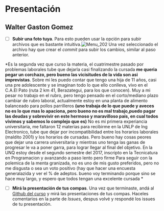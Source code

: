 # Presentación

## Walter Gaston Gomez



- [ ] **Subir una foto tuya**. Para esto pueden usar la opción para subir archivos que es bastante intuitiva.![Menu_202](https://user-images.githubusercontent.com/4098184/89341973-7e345580-d678-11ea-9a96-7c117034f81a.png)
Una vez seleccionado el archivo hay que crear el _commit_ para subir los cambios, similar al paso anterior.

*Es la segunda vez que curso la materia, el cuatrimestre pasado por problemas laborales tube que dejarla casi finalizando la cursada **me queria pegar un corchazo, pero bueno las vicisitudes de la vida son asi imprevistas**. Sobre mi les puedo contar que tengo una hija de 11 años, casi una pre adolescente y se imaginan todo lo que ello conlleva, vivo en el C.A.El Pato (ruta 2 km 41, Berazategui, para los que conocen). Muy a mi pesar no trabajo en el rubro, pero tengo pensado en el corto/mediano plazo cambiar de rubro laboral, actualmente estoy en una planta de alimento balanceado para pollos parrilleros **(uno trabaja de lo que puede y aveces no es lo que mas lo apaciona, pero bueno no es mal trabajo,puedo pagar las deudas y sobrevivir en este hermoso y maravilloso país, en cual todos vivimos y sabemos lo complejo que es)**
No es mi primera experiancia universitaria, me faltaron 12 materias para recibirme en la UNLP de Ing Electronico, tube que dejar por incompatibilidad entre los horarios laborales (maldito 2001) y los horarios de cursadas. Pero bueno hay cosas peores que dejar una carrera universitaria y mientras uno tenga las ganas de progresar le va a poner garra, para lograr llegar al final del objetivo.
En la UNQ estoy desde el segundo semestre del 2017, inscripto en la Tecnicatura en Programacion y avanzando a paso lento pero firme
Para seguir con la polemica de la  menta granizada, no es uno de mis gusto preferidos, pero no me disgusta o sea un voto positivo (hay que hacer una encuesta generalazida y ver el % de adeptos.
bueno voy terminando porque sino se hace muy largo, y espero que todos tengan una excelente cursada *


- [ ] **Mirá la presentación de tus compas**. Una vez que terminaste, andá al [Github del curso](https://github.com/obj1unq) y mirá las presentaciones de tus compas. Haceles comentarios en la parte de _Issues_, despus volvé y respondé los issues de tu presentación.

